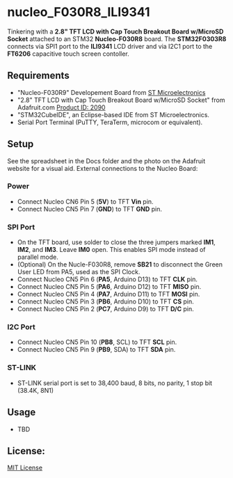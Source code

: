 # nucleo_F030R8_ILI9341

Tinkering with a **2.8" TFT LCD with Cap Touch Breakout Board w/MicroSD Socket** attached to an 
STM32 **Nucleo-F030R8** board. The **STM32F0303R8** connects via SPI1 port to the **ILI9341** LCD driver and 
via I2C1 port to the **FT6206** capacitive touch screen contoller.

## Requirements
 - "Nucleo-F030R9" Developement Board from [ST Microelectronics](https://www.st.com/)
 - "2.8" TFT LCD with Cap Touch Breakout Board w/MicroSD Socket" from Adafruit.com [Product ID: 2090](https://www.adafruit.com/product/2090)
 - "STM32CubeIDE", an Eclipse-based IDE from ST Microelectronics.
  - Serial Port Terminal (PuTTY, TeraTerm, microcom or equivalent). 

## Setup

See the spreadsheet in the Docs folder and the photo on the Adafruit website for a visual aid. 
External connections to the Nucleo Board:

### Power
 - Connect Nucleo CN6 Pin 5 (**5V**) to TFT **Vin** pin.
 - Connect Nucleo CN5 Pin 7 (**GND**) to TFT **GND** pin.
 
### SPI Port
 - On the TFT board, use solder to close the three jumpers marked **IM1**, **IM2**, and **IM3**. Leave **IM0** open. This enables SPI mode instead of parallel mode.
 - (Optional) On the Nucle-F030R8, remove **SB21** to disconnect the Green User LED from PA5, used as the SPI Clock.
 - Connect Nucleo CN5 Pin 6 (**PA5**, Arduino D13) to TFT **CLK** pin.
 - Connect Nucleo CN5 Pin 5 (**PA6**, Arduino D12) to TFT **MISO** pin.
 - Connect Nucleo CN5 Pin 4 (**PA7**, Arduino D11) to TFT **MOSI** pin.
 - Connect Nucleo CN5 Pin 3 (**PB6**, Arduino D10) to TFT **CS** pin.
 - Connect Nucleo CN5 Pin 2 (**PC7**, Arduino D9) to TFT **D/C** pin. 

### I2C Port
 - Connect Nucleo CN5 Pin 10 (**PB8**, SCL) to TFT **SCL** pin.
 - Connect Nucleo CN5 Pin 9 (**PB9**, SDA) to TFT **SDA** pin.
  
### ST-LINK 
 - ST-LINK serial port is set to 38,400 baud, 8 bits, no parity, 1 stop bit (38.4K, 8N1)
   
## Usage
- TBD

## License:

[MIT License](../master/LICENSE)